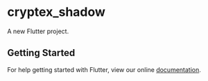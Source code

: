 # cryptex_shadow

A new Flutter project.

## Getting Started

For help getting started with Flutter, view our online
[documentation](https://flutter.io/).

